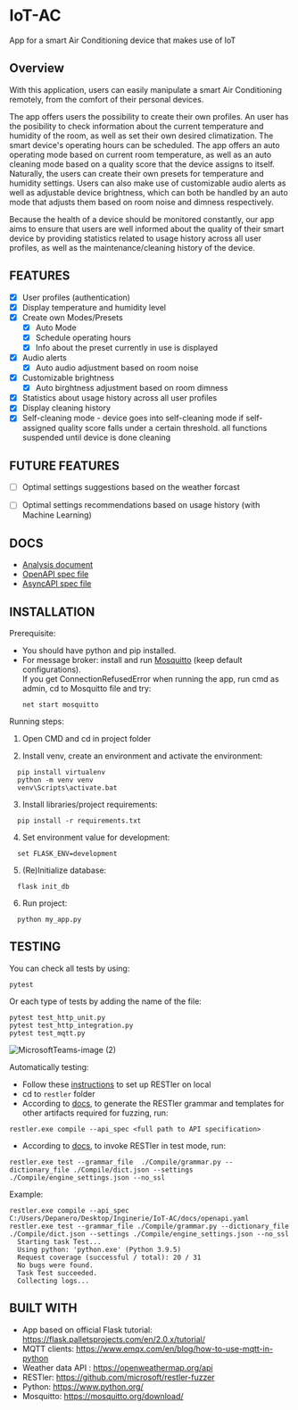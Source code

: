 # IoT-AC
App for a smart Air Conditioning device that makes use of IoT  

## Overview

With this application, users can easily manipulate a smart Air Conditioning remotely, from the comfort of their personal devices.

The app offers users the possibility to create their own profiles. An user has the posibility to check information about the current temperature and humidity of the room, as well as set their own desired climatization. The smart device's operating hours can be scheduled. The app offers an auto operating mode based on current room temperature, as well as an auto cleaning mode based on a quality score that the device assigns to itself. Naturally, the users can create their own presets for temperature and humidity settings. Users can also make use of customizable audio alerts as well as adjustable device brightness, which can both be handled by an auto mode that adjusts them based on room noise and dimness respectively.

Because the health of a device should be monitored constantly, our app aims to ensure that users are well informed about the quality of their smart device by providing statistics related to usage history across all user profiles, as well as the maintenance/cleaning history of the device.

## FEATURES

- [x] User profiles (authentication)
- [x] Display temperature and humidity level
- [x] Create own Modes/Presets
    - [x] Auto Mode
    - [x] Schedule operating hours
    - [x] Info about the preset currently in use is displayed
- [x] Audio alerts
    - [x] Auto audio adjustment based on room noise
- [x] Customizable brightness
    - [x] Auto birghtness adjustment based on room dimness
- [x] Statistics about usage history across all user profiles
- [x] Display cleaning history
- [x] Self-cleaning mode - device goes into self-cleaning mode if self-assigned quality score falls under a certain threshold. all functions suspended until device is done cleaning

## FUTURE FEATURES

- [ ] Optimal settings suggestions based on the weather forcast
- [ ] Optimal settings recommendations based on usage history (with Machine Learning)


## DOCS
  - [Analysis document](https://github.com/eGirlsAreRuiningMyAC/IoT-AC/blob/main/docs/Document%20de%20analiz%C4%83%20a%20cerin%C8%9Belor%20clientului.docx)
  - [OpenAPI spec file](docs/openapi.yaml)
  - [AsyncAPI spec file](docs/asyncapi.yaml)

## INSTALLATION

Prerequisite: 
  - You should have python and pip installed.
  - For message broker: install and run [Mosquitto](https://mosquitto.org/download/) (keep default configurations).    
    If you get ConnectionRefusedError when running the app, run cmd as admin, cd to Mosquitto file and try:   
    ```
    net start mosquitto
    ```


Running steps:
  1. Open CMD and cd in project folder
  
  2. Install venv, create an environment and activate the environment:  
  ```
    pip install virtualenv  
    python -m venv venv  
    venv\Scripts\activate.bat
  ```
    
  3. Install libraries/project requirements:  
  ```
    pip install -r requirements.txt
  ```
  4. Set environment value for development:  
  ```
    set FLASK_ENV=development
  ```
  5. (Re)Initialize database:   
  ```
    flask init_db
  ```
  6. Run project:   
  ```
    python my_app.py
  ```

## TESTING 
  You can check all tests by using:   
  ```
  pytest
  ```
  Or each type of tests by adding the name of the file:   
  ```
  pytest test_http_unit.py   
  pytest test_http_integration.py   
  pytest test_mqtt.py
  ```   

![MicrosoftTeams-image (2)](https://user-images.githubusercontent.com/62220895/152160951-95646626-b386-46d7-90c5-76bb7b18fc03.png)


  Automatically testing:
  - Follow these [instructions](https://github.com/microsoft/restler-fuzzer#local) to set up RESTler on local
  - cd to `restler` folder   
  - According to [docs](https://github.com/microsoft/restler-fuzzer/blob/main/docs/user-guide/Compiling.md), to generate the RESTler grammar and templates for other artifacts required for fuzzing, run:   
  ```
  restler.exe compile --api_spec <full path to API specification>
  ```    
  - According to [docs](https://github.com/microsoft/restler-fuzzer/blob/main/docs/user-guide/Testing.md), to invoke RESTler in test mode, run:     
  ```
  restler.exe test --grammar_file  ./Compile/grammar.py --dictionary_file ./Compile/dict.json --settings ./Compile/engine_settings.json --no_ssl
  ```
  
  
  Example:    
  ```
  restler.exe compile --api_spec C:/Users/Depanero/Desktop/Inginerie/IoT-AC/docs/openapi.yaml
  restler.exe test --grammar_file ./Compile/grammar.py --dictionary_file ./Compile/dict.json --settings ./Compile/engine_settings.json --no_ssl
    Starting task Test...
    Using python: 'python.exe' (Python 3.9.5)
    Request coverage (successful / total): 20 / 31
    No bugs were found.
    Task Test succeeded.
    Collecting logs...
  ```

## BUILT WITH
  - App based on official Flask tutorial: https://flask.palletsprojects.com/en/2.0.x/tutorial/
  - MQTT clients: https://www.emqx.com/en/blog/how-to-use-mqtt-in-python
  - Weather data API : https://openweathermap.org/api
  - RESTler: https://github.com/microsoft/restler-fuzzer
  - Python: https://www.python.org/
  - Mosquitto: https://mosquitto.org/download/
